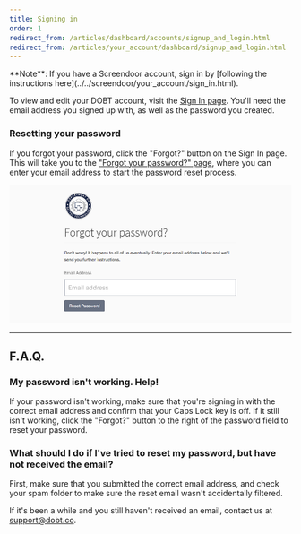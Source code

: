 ```yaml
---
title: Signing in
order: 1
redirect_from: /articles/dashboard/accounts/signup_and_login.html
redirect_from: /articles/your_account/dashboard/signup_and_login.html
---
```


<div class='alert'>
    **Note**: If you have a Screendoor account, sign in by [following the instructions here](../../screendoor/your_account/sign_in.html).
</div>

To view and edit your DOBT account, visit the [Sign In page](https://dashboard.dobt.co/sign_in). You'll need the email address you signed up with, as well as the password you created.

### Resetting your password

If you forgot your password, click the "Forgot?" button on the Sign In page. This will take you to the ["Forgot your password?" page](https://dashboard.dobt.co/users/password/new), where you can enter your email address to start the password reset process.

![Resetting your password.](../images/forgot_password.png)

---

## F.A.Q.

### My password isn't working. Help!

If your password isn't working, make sure that you're signing in with the correct email address and confirm that your Caps Lock key is off. If it still isn't working, click the "Forgot?" button to the right of the password field to reset your password.

### What should I do if I've tried to reset my password, but have not received the email?

First, make sure that you submitted the correct email address, and check your spam folder to make sure the reset email wasn't accidentally filtered.

If it's been a while and you still haven't received an email, contact us at [support@dobt.co](mailto:support@dobt.co).
